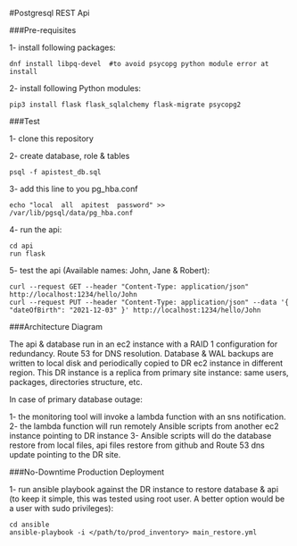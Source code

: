 #Postgresql REST Api 

###Pre-requisites

1- install following packages:
```
dnf install libpq-devel  #to avoid psycopg python module error at install
```

2- install following Python modules:
```
pip3 install flask flask_sqlalchemy flask-migrate psycopg2 
```

###Test
 
1- clone this repository

2- create database, role & tables
```
psql -f apistest_db.sql
```

3- add this line to you pg_hba.conf
```
echo "local  all  apitest  password" >> /var/lib/pgsql/data/pg_hba.conf
```

4- run the api:
```
cd api
run flask
```

5- test the api (Available names: John, Jane & Robert):
```
curl --request GET --header "Content-Type: application/json" http://localhost:1234/hello/John
curl --request PUT --header "Content-Type: application/json" --data '{ "dateOfBirth": "2021-12-03" }' http://localhost:1234/hello/John
```

###Architecture Diagram

The api & database run in an ec2 instance with a RAID 1 configuration for redundancy. Route 53 for DNS resolution. 
Database & WAL backups are written to local disk and periodically copied to DR ec2 instance in different region. This DR instance is a replica from primary site instance: same users, packages, directories structure, etc.

In case of primary database outage:

1- the monitoring tool will invoke a lambda function with an sns notification.
2- the lambda function will run remotely Ansible scripts from another ec2 instance pointing to DR instance
3- Ansible scripts will do the database restore from local files, api files restore from github and Route 53 dns update pointing to the DR site.


###No-Downtime Production Deployment

1- run ansible playbook against the DR instance to restore database & api (to keep it simple, this was tested using root user. A better option would be a user with sudo privileges):
```
cd ansible
ansible-playbook -i </path/to/prod_inventory> main_restore.yml
```
